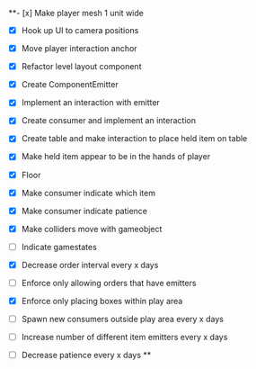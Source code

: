 **- [x] Make player mesh 1 unit wide
- [x] Hook up UI to camera positions
- [x] Move player interaction anchor
- [x] Refactor level layout component
- [x] Create ComponentEmitter
- [x] Implement an interaction with emitter
- [x] Create consumer and implement an interaction
- [x] Create table and make interaction to place held item on table
- [x] Make held item appear to be in the hands of player
- [x] Floor
- [x] Make consumer indicate which item
- [x] Make consumer indicate patience
- [x] Make colliders move with gameobject
- [ ] Indicate gamestates
- [x] Decrease order interval every x days
- [ ] Enforce only allowing orders that have emitters
- [x] Enforce only placing boxes within play area
- [ ] Spawn new consumers outside play area every x days

- [ ] Increase number of different item emitters every x days
- [ ] Decrease patience every x days
**